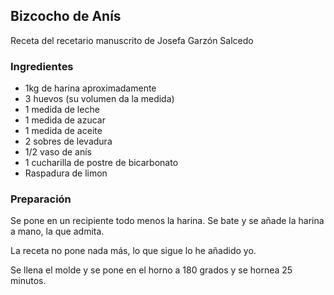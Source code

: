 ## Bizcocho de Anís

Receta del recetario manuscrito de Josefa Garzón Salcedo

### Ingredientes

- 1kg de harina aproximadamente
- 3 huevos (su volumen da la medida)
- 1 medida de leche
- 1 medida de azucar
- 1 medida de aceite
- 2 sobres de levadura
- 1/2 vaso de anís
- 1 cucharilla de postre de bicarbonato
- Raspadura de limon

### Preparación

Se pone en un recipiente todo menos la harina.
Se bate y se añade la harina a mano, la que admita.

La receta no pone nada más, lo que sigue lo he añadido yo.

Se llena el molde y se pone en el horno a 180 grados
y se hornea 25 minutos.




